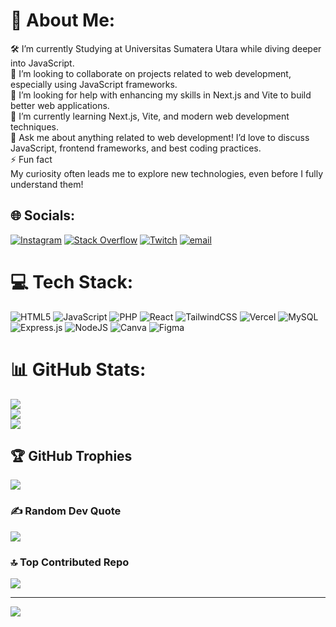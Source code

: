 # 💫 About Me:
🛠  I’m currently Studying at Universitas Sumatera Utara while diving deeper into JavaScript.<br>🤝 I’m looking to collaborate on projects related to web development, especially using JavaScript frameworks.<br>👐 I’m looking for help with enhancing my skills in Next.js and Vite to build better web applications.<br>🌱 I’m currently learning Next.js, Vite, and modern web development techniques.<br>💬 Ask me about anything related to web development! I’d love to discuss JavaScript, frontend frameworks, and best coding practices.<br>⚡ Fun fact<br>My curiosity often leads me to explore new technologies, even before I fully understand them!


## 🌐 Socials:
[![Instagram](https://img.shields.io/badge/Instagram-%23E4405F.svg?logo=Instagram&logoColor=white)](https://instagram.com/whtdadog_doin) [![Stack Overflow](https://img.shields.io/badge/-Stackoverflow-FE7A16?logo=stack-overflow&logoColor=white)](https://stackoverflow.com/users/29901774) [![Twitch](https://img.shields.io/badge/Twitch-%239146FF.svg?logo=Twitch&logoColor=white)](https://twitch.tv/ricotheimmanuel) [![email](https://img.shields.io/badge/Email-D14836?logo=gmail&logoColor=white)](mailto:ricosimanjuntak024@gmail.com) 

# 💻 Tech Stack:
![HTML5](https://img.shields.io/badge/html5-%23E34F26.svg?style=for-the-badge&logo=html5&logoColor=white) ![JavaScript](https://img.shields.io/badge/javascript-%23323330.svg?style=for-the-badge&logo=javascript&logoColor=%23F7DF1E) ![PHP](https://img.shields.io/badge/php-%23777BB4.svg?style=for-the-badge&logo=php&logoColor=white) ![React](https://img.shields.io/badge/react-%2320232a.svg?style=for-the-badge&logo=react&logoColor=%2361DAFB) ![TailwindCSS](https://img.shields.io/badge/tailwindcss-%2338B2AC.svg?style=for-the-badge&logo=tailwind-css&logoColor=white) ![Vercel](https://img.shields.io/badge/vercel-%23000000.svg?style=for-the-badge&logo=vercel&logoColor=white) ![MySQL](https://img.shields.io/badge/mysql-4479A1.svg?style=for-the-badge&logo=mysql&logoColor=white) ![Express.js](https://img.shields.io/badge/express.js-%23404d59.svg?style=for-the-badge&logo=express&logoColor=%2361DAFB) ![NodeJS](https://img.shields.io/badge/node.js-6DA55F?style=for-the-badge&logo=node.js&logoColor=white) ![Canva](https://img.shields.io/badge/Canva-%2300C4CC.svg?style=for-the-badge&logo=Canva&logoColor=white) ![Figma](https://img.shields.io/badge/figma-%23F24E1E.svg?style=for-the-badge&logo=figma&logoColor=white)
# 📊 GitHub Stats:
![](https://github-readme-stats.vercel.app/api?username=rhism&theme=react&hide_border=false&include_all_commits=false&count_private=false)<br/>
![](https://nirzak-streak-stats.vercel.app/?user=rhism&theme=react&hide_border=false)<br/>
![](https://github-readme-stats.vercel.app/api/top-langs/?username=rhism&theme=react&hide_border=false&include_all_commits=false&count_private=false&layout=compact)

## 🏆 GitHub Trophies
![](https://github-profile-trophy.vercel.app/?username=rhism&theme=tokyonight&no-frame=false&no-bg=false&margin-w=4)

### ✍️ Random Dev Quote
![](https://quotes-github-readme.vercel.app/api?type=horizontal&theme=tokyonight)

### 🔝 Top Contributed Repo
![](https://github-contributor-stats.vercel.app/api?username=rhism&limit=5&theme=tokyonight&combine_all_yearly_contributions=true)

---
[![](https://visitcount.itsvg.in/api?id=rhism&icon=5&color=1)](https://visitcount.itsvg.in)

<!-- Proudly created with GPRM ( https://gprm.itsvg.in ) -->
